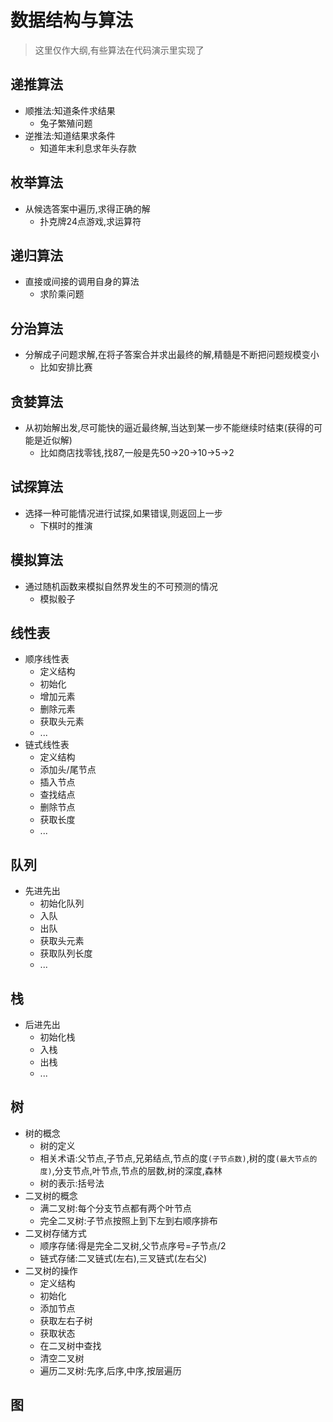 # 数据结构与算法

> 这里仅作大纲,有些算法在代码演示里实现了

## 递推算法

- 顺推法:知道条件求结果  
  - 兔子繁殖问题  
- 逆推法:知道结果求条件  
  - 知道年末利息求年头存款

## 枚举算法

- 从候选答案中遍历,求得正确的解  
  - 扑克牌24点游戏,求运算符

## 递归算法

- 直接或间接的调用自身的算法  
  - 求阶乘问题

## 分治算法

- 分解成子问题求解,在将子答案合并求出最终的解,精髓是不断把问题规模变小  
  - 比如安排比赛  

## 贪婪算法

- 从初始解出发,尽可能快的逼近最终解,当达到某一步不能继续时结束(获得的可能是近似解)
  - 比如商店找零钱,找87,一般是先50->20->10->5->2

## 试探算法

- 选择一种可能情况进行试探,如果错误,则返回上一步  
  - 下棋时的推演

## 模拟算法

- 通过随机函数来模拟自然界发生的不可预测的情况  
  - 模拟骰子  

## 线性表

- 顺序线性表
  - 定义结构
  - 初始化
  - 增加元素
  - 删除元素
  - 获取头元素
  - ...
- 链式线性表  
  - 定义结构
  - 添加头/尾节点
  - 插入节点
  - 查找结点
  - 删除节点
  - 获取长度
  - ...

## 队列

- 先进先出  
  - 初始化队列  
  - 入队  
  - 出队
  - 获取头元素
  - 获取队列长度
  - ...

## 栈

- 后进先出
  - 初始化栈
  - 入栈
  - 出栈
  - ...

## 树

- 树的概念
  - 树的定义
  - 相关术语:父节点,子节点,兄弟结点,节点的度`(子节点数)`,树的度`(最大节点的度)`,分支节点,叶节点,节点的层数,树的深度,森林
  - 树的表示:括号法
- 二叉树的概念
  - 满二叉树:每个分支节点都有两个叶节点
  - 完全二叉树:子节点按照上到下左到右顺序排布
- 二叉树存储方式
  - 顺序存储:得是完全二叉树,父节点序号=子节点/2
  - 链式存储:二叉链式(左右),三叉链式(左右父)
- 二叉树的操作
  - 定义结构
  - 初始化
  - 添加节点
  - 获取左右子树
  - 获取状态
  - 在二叉树中查找
  - 清空二叉树
  - 遍历二叉树:先序,后序,中序,按层遍历

## 图
